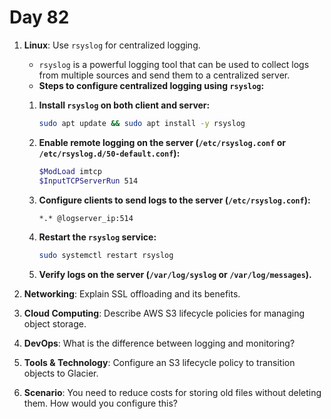 # Day 82 


1. **Linux**: Use `rsyslog` for centralized logging.
   - `rsyslog` is a powerful logging tool that can be used to collect logs from multiple sources and send them to a centralized server.  

   * **Steps to configure centralized logging using `rsyslog`:**  
    1. **Install `rsyslog` on both client and server:**  
       ```bash
       sudo apt update && sudo apt install -y rsyslog
       ```  
    
    2. **Enable remote logging on the server (`/etc/rsyslog.conf` or `/etc/rsyslog.d/50-default.conf`):**  
       ```bash
       $ModLoad imtcp  
       $InputTCPServerRun 514  
       ```  
    
    3. **Configure clients to send logs to the server (`/etc/rsyslog.conf`):**  
       ```bash
       *.* @logserver_ip:514
       ```  
    
    4. **Restart the `rsyslog` service:**  
       ```bash
       sudo systemctl restart rsyslog
       ```  
    
    5. **Verify logs on the server (`/var/log/syslog` or `/var/log/messages`).**  


2. **Networking**: Explain SSL offloading and its benefits.

3. **Cloud Computing**: Describe AWS S3 lifecycle policies for managing object storage.

4. **DevOps**: What is the difference between logging and monitoring?

5. **Tools & Technology**: Configure an S3 lifecycle policy to transition objects to Glacier.

6. **Scenario**: You need to reduce costs for storing old files without deleting them. How would you configure this?




